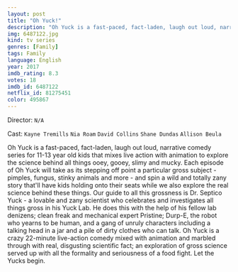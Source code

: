 ```yaml
---
layout: post
title: "Oh Yuck!"
description: "Oh Yuck is a fast-paced, fact-laden, laugh out loud, narrative comedy series for 11-13 year old kids that mixes live action with animation to explore the science behind all things ooey, gooey, slimy and mucky. Each episode of Oh Yuck will take as its stepping off point a particular gross subject - pimples, fungus, stinky animals and more - and spin a wild and totally zany story that'll have kids holding onto their seats while we also explore the real science behind these things. Our guide to all this grossness is Dr. Septico Yuck - a lovable and zany scientist who celebrates.."
img: 6487122.jpg
kind: tv series
genres: [Family]
tags: Family 
language: English
year: 2017
imdb_rating: 8.3
votes: 18
imdb_id: 6487122
netflix_id: 81275451
color: 495867
---
```

Director: `N/A`  

Cast: `Kayne Tremills` `Nia Roam` `David Collins` `Shane Dundas` `Allison Beula` 

Oh Yuck is a fast-paced, fact-laden, laugh out loud, narrative comedy series for 11-13 year old kids that mixes live action with animation to explore the science behind all things ooey, gooey, slimy and mucky. Each episode of Oh Yuck will take as its stepping off point a particular gross subject - pimples, fungus, stinky animals and more - and spin a wild and totally zany story that'll have kids holding onto their seats while we also explore the real science behind these things. Our guide to all this grossness is Dr. Septico Yuck - a lovable and zany scientist who celebrates and investigates all things gross in his Yuck Lab. He does this with the help of his fellow lab denizens; clean freak and mechanical expert Pristine; Durp-E, the robot who yearns to be human, and a gang of unruly characters including a talking head in a jar and a pile of dirty clothes who can talk. Oh Yuck is a crazy 22-minute live-action comedy mixed with animation and marbled through with real, disgusting scientific fact; an exploration of gross science served up with all the formality and seriousness of a food fight. Let the Yucks begin.